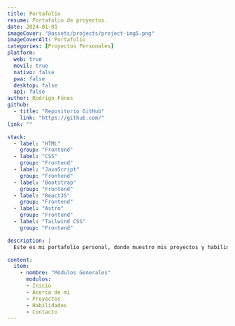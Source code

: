 ```yaml
---
title: Portafolio
resume: Portafolio de proyectos.
date: 2024-01-01
imageCover: "@assets/projects/project-img5.png"
imageCoverAlt: Portafolio
categories: [Proyectos Personales]
platform:
  web: true
  movil: true
  nativo: false
  pwa: false
  desktop: false
  api: false
author: Rodrigo Fúnes
github:
  - title: "Repositorio GitHub"
    link: "https://github.com/"
link: ""

stack:
  - label: "HTML"
    group: "Frontend"
  - label: "CSS"
    group: "Frontend"
  - label: "JavaScript"
    group: "Frontend"
  - label: "Bootstrap"
    group: "Frontend"
  - label: "ReactJS"
    group: "Frontend"
  - label: "Astro"
    group: "Frontend"
  - label: "Tailwind CSS"
    group: "Frontend"

description: |
  Este es mi portafolio personal, donde muestro mis proyectos y habilidades. Diseñado principalmente con AstroJS, uso de ReactJS para algunos componentes y Tailwind para ofrecer una experiencia de usuario fluida y atractiva. Aquí puedes encontrar información sobre mis proyectos académicos y personales, así como información acerca de mi y mi experiencia profesional.

content:
  item:
    - nombre: "Módulos Generales"
      modulos:
      - Inicio
      - Acerca de mi
      - Proyectos
      - Habilidades
      - Contacto
---
```


